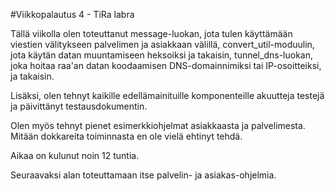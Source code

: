 #Viikkopalautus 4 - TiRa labra

Tällä viikolla olen toteuttanut message-luokan, jota tulen käyttämään viestien välitykseen palvelimen ja asiakkaan välillä, convert_util-moduulin, jota käytän datan muuntamiseen heksoiksi ja takaisin, tunnel_dns-luokan, joka hoitaa raa'an datan koodaamisen DNS-domainnimiksi tai IP-osoitteiksi, ja takaisin.


Lisäksi, olen tehnyt kaikille edellämainituille komponenteille akuutteja testejä ja päivittänyt testausdokumentin.

Olen myös tehnyt pienet esimerkkiohjelmat asiakkaasta ja palvelimesta. Mitään dokkareita toiminnasta en ole vielä ehtinyt tehdä.

Aikaa on kulunut noin 12 tuntia. 

Seuraavaksi alan toteuttamaan itse palvelin- ja asiakas-ohjelmia.
